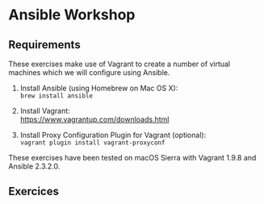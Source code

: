 # Ansible Workshop


## Requirements

These exercises make use of Vagrant to create a number of virtual machines which we will configure using Ansible.

1.  Install Ansible (using Homebrew on Mac OS X):  
    `brew install ansible`

2.  Install Vagrant:  
    <https://www.vagrantup.com/downloads.html>

3.  Install Proxy Configuration Plugin for Vagrant (optional):  
    `vagrant plugin install vagrant-proxyconf`

These exercises have been tested on macOS Sierra with Vagrant 1.9.8 and Ansible 2.3.2.0.


## Exercices
